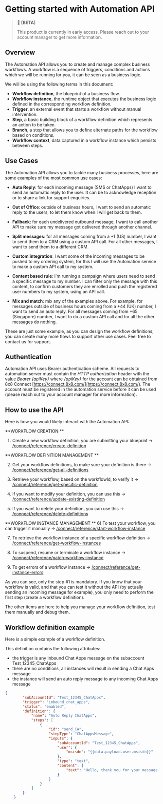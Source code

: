 # Getting started with Automation API

> 🚧 **[BETA]**
>
> This product is currently in early access. Please reach out to your account manager to get more information.
>
>

## Overview

The Automation API allows you to create and manage complex business workflows. A workflow is a sequence of triggers, conditions and actions which we will be running for you, it can be seen as a business logic.

We will be using the following terms in this document:

- **Workflow definition**, the blueprint of a business flow.
- **Workflow instance**, the runtime object that executes the business logic defined in the corresponding workflow definition.
- **Trigger**, an external event that starts a workflow without manual intervention.
- **Step**, a basic building block of a workflow definition which represents an action to be taken.
- **Branch**, a step that allows you to define alternate paths for the workflow based on conditions.
- **Workflow context**, data captured in a workflow instance which persists between steps.


## Use Cases

The Automation API allows you to tackle many business processes, here are some examples of the most common use cases:

- **Auto Reply**: for each incoming message (SMS or ChatApps) I want to send an automatic reply to the user. It can be to acknowledge reception or to share a link for support enquiries.

- **Out of Office**: outside of business hours, I want to send an automatic reply to the users, to let them know when I will get back to them.

- **Fallback**: for each undelivered outbound message, I want to call another API to make sure my message got delivered through another channel.

- **Split messages**: for all messages coming from a +1 (US) number, I want to send them to a CRM using a custom API call. For all other messages, I want to send them to a different CRM.

- **Custom integration**: I want some of the incoming messages to be pushed to my ordering system, for this I will use the Automation service to make a custom API call to my system.

- **Content based rule**: I'm running a campaign where users need to send a specific message to my number. I can filter only the message with this content, to confirm customers they are enrolled and push the registered user numbers to my system, using an API call.

- **Mix and match**: mix any of the examples above. For example, for messages outside of business hours coming from a +44 (UK) number, I want to send an auto reply. For all messages coming from +65 (Singapore) number, I want to do a custom API call and for all the other messages do nothing.

These are just some example, as you can design the workflow definitions, you can create many more flows to support other use cases. Feel free to contact us for support.

## Authentication

Automation API uses Bearer authentication scheme. All requests to automation server must contain the *HTTP authorization* header with the value *Bearer {apiKey}*  where *{apiKey}* for the account can be obtained from 8x8 Connect [https://connect.8x8.com/](https://connect.8x8.com/). The account must be registered in the automation service before it can be used (please reach out to your account manager for more information).

## How to use the API

Here is how you would likely interact with the Automation API:

**WORKFLOW CREATION **

1) Create a new workflow definition, you are submitting your blueprint
   -> [/connect/reference/create-definition](/connect/reference/create-definition)

**WORKFLOW DEFINITION MANAGEMENT **

2) Get your workflow definitions, to make sure your definition is there
   -> [/connect/reference/get-all-definitions](/connect/reference/get-all-definitions)

3) Retrieve your workflow, based on the workflowId, to verify it
   ->  [/connect/reference/get-specific-definition](/connect/reference/get-specific-definition)

4) If you want to modify your definition, you can use this
   -> [/connect/reference/update-existing-definition](/connect/reference/update-existing-definition)

5) If you want to delete your definition, you can use this
   -> [/connect/reference/delete-definitions](/connect/reference/delete-definitions)


**WORKFLOW INSTANCE  MANAGEMENT **
6) To test your workflow, you can trigger it manually
   -> [/connect/reference/start-workflow-instance](/connect/reference/start-workflow-instance)

7) To retrieve the workflow instance of a specific workflow definition
   -> [/connect/reference/get-workflow-instances](/connect/reference/get-workflow-instances)

8) To suspend, resume or terminate a workflow instance
   -> [/connect/reference/patch-workflow-instance](/connect/reference/patch-workflow-instance)

9) To get errors of a workflow instance
   -> [/connect/reference/get-instance-errors](/connect/reference/get-instance-errors)


As you can see, only the step #1 is mandatory.
If you know that your workflow is valid, and that you can test it without the API (by actually sending an incoming message for example), you only need to perform the first step (create a workflow definition).

The other items are here to help you manage your workflow definition, test them manually and debug them.

## Workflow definition example

Here is a simple example of a workflow definition.

This definition contains the following attributes:
- the trigger is any Inbound Chat Apps message on the subaccount Test_12345_ChatApps
- there are no conditions, all instances will result in sending a Chat Apps message
- the instance will send an auto reply message to any incoming Chat Apps message

```json
{
        "subAccountId": "Test_12345_ChatApps",
        "trigger": "inbound_chat_apps",
        "status": "enabled",
        "definition": {
            "name": "Auto Reply ChatApps",
            "steps": [
                {
                    "id": "send_CA",
                    "stepType": "ChatAppsMessage",
                    "inputs": {
                        "subAccountId": "Test_12345_ChatApps",
                        "user": {
                            "msisdn": "{{data.payload.user.msisdn}}"
                        },
                        "type": "text",
                        "content": {
                            "text": "Hello, thank you for your message, we will get back to you as soon as possible."
                        }
                    }
                }
            ]
        }
    }

```
